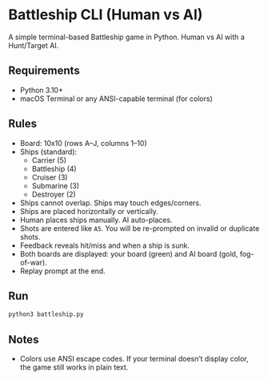 # Battleship CLI (Human vs AI)

A simple terminal-based Battleship game in Python. Human vs AI with a Hunt/Target AI.

## Requirements
- Python 3.10+
- macOS Terminal or any ANSI-capable terminal (for colors)

## Rules
- Board: 10x10 (rows A–J, columns 1–10)
- Ships (standard):
  - Carrier (5)
  - Battleship (4)
  - Cruiser (3)
  - Submarine (3)
  - Destroyer (2)
- Ships cannot overlap. Ships may touch edges/corners.
- Ships are placed horizontally or vertically.
- Human places ships manually. AI auto-places.
- Shots are entered like `A5`. You will be re-prompted on invalid or duplicate shots.
- Feedback reveals hit/miss and when a ship is sunk.
- Both boards are displayed: your board (green) and AI board (gold, fog-of-war).
- Replay prompt at the end.

## Run
```bash
python3 battleship.py
```

## Notes
- Colors use ANSI escape codes. If your terminal doesn’t display color, the game still works in plain text.
